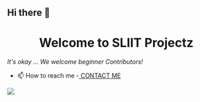 ## Hi there 👋

<h1 align="center">Welcome to SLIIT Projectz</h1>


<i>It's okay ... We welcome beginner Contributors!</i>
- 📫 How to reach me -[ CONTACT ME ](https://rdarshan927.github.io/#contact)

[![](https://visitcount.itsvg.in/api?id=SLIIT-Projectz&icon=0&color=0)](https://rdarshan927.github.io/)

